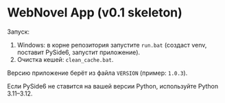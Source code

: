 # WebNovel App (v0.1 skeleton)

Запуск:
1) Windows: в корне репозитория запустите `run.bat` (создаст venv, поставит PySide6, запустит приложение).
2) Очистка кешей: `clean_cache.bat`.

Версию приложение берёт из файла `VERSION` (пример: `1.0.3`).

Если PySide6 не ставится на вашей версии Python, используйте Python 3.11–3.12.
